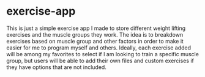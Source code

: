 # exercise-app

This is just a simple exercise app I made to store different weight lifting exercises and the muscle groups they work.
The idea is to breakdown exercises based on muscle group and other factors in order to make it easier for me to program myself and others.
Ideally, each exercise added will be among my favorites to select if I am looking to train a specific muscle group, but users will be able to add 
their own files and custom exercises if they have options that are not included.
